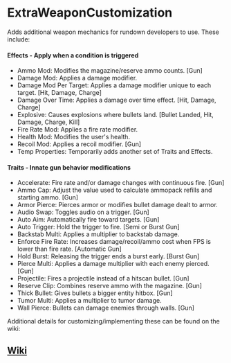 # ExtraWeaponCustomization

Adds additional weapon mechanics for rundown developers to use. These include:

#### Effects - Apply when a condition is triggered
- Ammo Mod: Modifies the magazine/reserve ammo counts. [Gun]
- Damage Mod: Applies a damage modifier.
- Damage Mod Per Target: Applies a damage modifier unique to each target. [Hit, Damage, Charge]
- Damage Over Time: Applies a damage over time effect. [Hit, Damage, Charge]
- Explosive: Causes explosions where bullets land. [Bullet Landed, Hit, Damage, Charge, Kill]
- Fire Rate Mod: Applies a fire rate modifier.
- Health Mod: Modifies the user's health.
- Recoil Mod: Applies a recoil modifier. [Gun]
- Temp Properties: Temporarily adds another set of Traits and Effects.

#### Traits - Innate gun behavior modifications
- Accelerate: Fire rate and/or damage changes with continuous fire. [Gun]
- Ammo Cap: Adjust the value used to calculate ammopack refills and starting ammo. [Gun]
- Armor Pierce: Pierces armor or modifies bullet damage dealt to armor.
- Audio Swap: Toggles audio on a trigger. [Gun]
- Auto Aim: Automatically fire toward targets. [Gun]
- Auto Trigger: Hold the trigger to fire. [Semi or Burst Gun]
- Backstab Multi: Applies a multiplier to backstab damage.
- Enforce Fire Rate: Increases damage/recoil/ammo cost when FPS is lower than fire rate. [Automatic Gun]
- Hold Burst: Releasing the trigger ends a burst early. [Burst Gun]
- Pierce Multi: Applies a damage multiplier with each enemy pierced. [Gun]
- Projectile: Fires a projectile instead of a hitscan bullet. [Gun]
- Reserve Clip: Combines reserve ammo with the magazine. [Gun]
- Thick Bullet: Gives bullets a bigger entity hitbox. [Gun]
- Tumor Multi: Applies a multiplier to tumor damage.
- Wall Pierce: Bullets can damage enemies through walls. [Gun]

Additional details for customizing/implementing these can be found on the wiki:

## [Wiki](https://github.com/Dinorush/ExtraWeaponCustomization/wiki)
